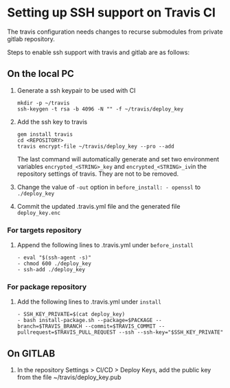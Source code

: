 # Setting up SSH support on Travis CI
The travis configuration needs changes to recurse submodules from private gitlab repository. 

Steps to enable ssh support with travis and gitlab are as follows:

## On the local PC
1. Generate a ssh keypair to be used with CI
   ```
   mkdir -p ~/travis
   ssh-keygen -t rsa -b 4096 -N "" -f ~/travis/deploy_key
   ```

1. Add the ssh key to travis
   ```
   gem install travis
   cd <REPOSITORY>
   travis encrypt-file ~/travis/deploy_key --pro --add
   ```
   The last command will automatically generate and set two environment variables `encrypted_<STRING>_key` and
   `encrypted_<STRING>_iv`in the repository settings of travis. They are not to be removed.

1. Change the value of `-out` option in `before_install: - openssl` to `./deploy_key`

1. Commit the updated .travis.yml file and the generated file `deploy_key.enc`

### For targets repository
1. Append the following lines to .travis.yml under `before_install`
   ```
   - eval "$(ssh-agent -s)"
   - chmod 600 ./deploy_key
   - ssh-add ./deploy_key
   ```

### For package repository
1. Add the following lines to .travis.yml under `install`
   ```
   - SSH_KEY_PRIVATE=$(cat deploy_key)
   - bash install-package.sh --package=$PACKAGE --branch=$TRAVIS_BRANCH --commit=$TRAVIS_COMMIT --pullrequest=$TRAVIS_PULL_REQUEST --ssh --ssh-key="$SSH_KEY_PRIVATE"
   ```

## On GITLAB
1. In the repository Settings > CI/CD > Deploy Keys, add the public key from the file ~/travis/deploy_key.pub
